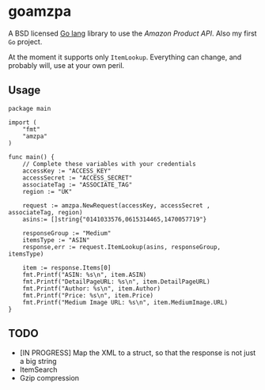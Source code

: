 # goamzpa

A BSD licensed [Go lang](http://golang.org) library to use the _Amazon Product API_. 
Also my first `Go` project.

At the moment it supports only `ItemLookup`. Everything can change, and
probably will, use at your own peril.

## Usage
    
    package main

	import (
		"fmt"
		"amzpa"
	)

	func main() {
	    // Complete these variables with your credentials
		accessKey := "ACCESS_KEY"
		accessSecret := "ACCESS_SECRET"
		associateTag := "ASSOCIATE_TAG"
		region := "UK"
	
		request := amzpa.NewRequest(accessKey, accessSecret , associateTag, region)
		asins:= []string{"0141033576,0615314465,1470057719"}
		
		responseGroup := "Medium"
		itemsType := "ASIN"
		response,err := request.ItemLookup(asins, responseGroup, itemsType)

        item := response.Items[0]
        fmt.Printf("ASIN: %s\n", item.ASIN)
        fmt.Printf("DetailPageURL: %s\n", item.DetailPageURL)
        fmt.Printf("Author: %s\n", item.Author)
        fmt.Printf("Price: %s\n", item.Price)
        fmt.Printf("Medium Image URL: %s\n", item.MediumImage.URL)
	}
 
 

## TODO
* [IN PROGRESS] Map the XML to a struct, so that the response is not just a big string
* ItemSearch
* Gzip compression

